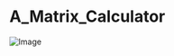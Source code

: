 # A_Matrix_Calculator

![Image](https://github.com/user-attachments/assets/798c4479-5f34-467b-8fbe-bd26cca891a8)
